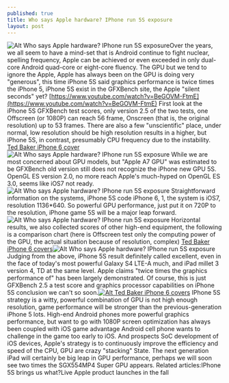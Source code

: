 ```yaml
---
published: true
title: Who says Apple hardware? IPhone run 5S exposure
layout: post
---
```

![Alt Who says Apple hardware? IPhone run 5S exposure](https://c1.staticflickr.com/9/8840/28165767924_b35e0ce964_b.jpg)Over the years, we all seem to have a mind-set that is Android continue to fight nuclear, spelling frequency, Apple can be achieved or even exceeded in only dual-core Android quad-core or eight-core fluency. The GPU but we tend to ignore the Apple, Apple has always been on the GPU is doing very \"generous\", this time iPhone 5S said graphics performance is twice times the iPhone 5, iPhone 5S exist in the GFXBench site, the Apple \"silent seconds\" yet? [https://www.youtube.com/watch?v=BeGOVM-FtmE](https://www.youtube.com/watch?v=BeGOVM-FtmE) First look at the iPhone 5S GFXBench test scores, only version 2.5 of the two tests, one Offscreen (or 1080P) can reach 56 frame, Onscreen (that is, the original resolution) up to 53 frames. There are also a few \"unscientific\" place, under normal, low resolution should be high resolution results in a higher, but iPhone 5S, in contrast, presumably CPU frequency due to the instability. [Ted Baker iPhone 6 cover](http://www.propertyroom.com/l/ted-baker-red-leather-wallet/10608503?source=HPPANEL)![Alt Who says Apple hardware? IPhone run 5S exposure](https://c1.staticflickr.com/9/8429/28751719976_9bfb72c40a_b.jpg) While we are most concerned about GPU models, but \"Apple A7 GPU\" was estimated to be GFXBench old version still does not recognize the iPhone new GPU 5S. OpenGL ES version 2.0, no more reach Apple\'s much-hyped on OpenGL ES 3.0, seems like iOS7 not ready.![Alt Who says Apple hardware? IPhone run 5S exposure](https://c1.staticflickr.com/9/8113/28498876320_9cbb045118_b.jpg) Straightforward information on the systems, iPhone 5S code iPhone 6, 1, the system is iOS7, resolution 1136*640. So powerful GPU performance, just put it on 720P to the resolution, iPhone game 5S will be a major leap forward.![Alt Who says Apple hardware? IPhone run 5S exposure](https://c2.staticflickr.com/8/7749/28498880860_733266414c_b.jpg) Horizontal results, we also collected scores of other high-end equipment, the following is a comparison chart (here is Offscreen test only the computing power of the GPU, the actual situation because of resolution, complex) [Ted Baker iPhone 6 covers](http://www.nodcase.com/ted-baker-iphone-6-case-birdie-4-7-p-4066.html)![Alt Who says Apple hardware? IPhone run 5S exposure](https://c1.staticflickr.com/9/8492/28165789874_85dd4d0514_b.jpg)Judging from the above, iPhone 5S result definitely called excellent, even in the face of today\'s most powerful Galaxy S4 LTE-A much, and iPad millet 3 version 4, TD at the same level. Apple claims \"twice times the graphics performance of\" has been largely demonstrated. Of course, this is just GFXBench 2.5 a test score and graphics processor capabilities on iPhone 5S conclusion we can\'t so soon.[![Alt Ted Baker iPhone 6 covers](http://www.nodcase.com/images/large/i6/ted_baker_i6225_lrg.jpg)](http://www.nodcase.com/ted-baker-iphone-6-case-birdie-4-7-p-4066.html) IPhone 5S strategy is a witty, powerful combination of GPU is not high enough resolution, game performance will be stronger than the previous-generation iPhone 5 lots. High-end Android phones more powerful graphics performance, but want to go with 1080P screen optimization has always been coupled with iOS game advantage Android cell phone wants to challenge in the game too early to iOS. And prospects SoC development of iOS devices, Apple\'s strategy is to continuously improve the efficiency and speed of the CPU, GPU are crazy \"stacking\" State. The next generation iPad will certainly be big leap in GPU performance, perhaps we will soon see two times the SGX554MP4 Super GPU appears. Related articles:IPhone 5S brings us what?Live Apple product launches in the fall